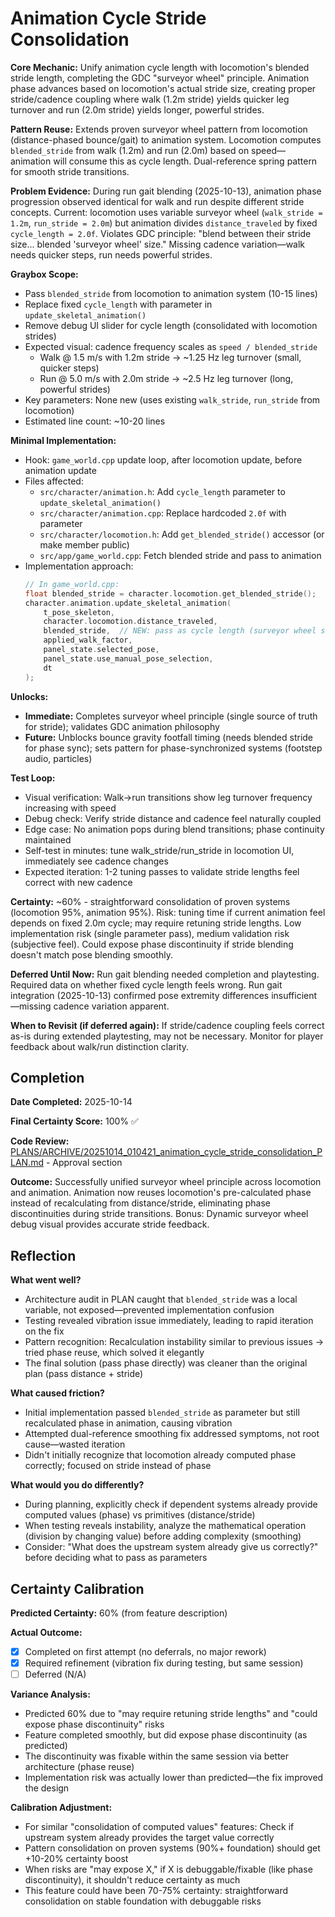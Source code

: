 # Animation Cycle Stride Consolidation

**Core Mechanic:** Unify animation cycle length with locomotion's blended stride length, completing the GDC "surveyor wheel" principle. Animation phase advances based on locomotion's actual stride size, creating proper stride/cadence coupling where walk (1.2m stride) yields quicker leg turnover and run (2.0m stride) yields longer, powerful strides.

**Pattern Reuse:** Extends proven surveyor wheel pattern from locomotion (distance-phased bounce/gait) to animation system. Locomotion computes `blended_stride` from walk (1.2m) and run (2.0m) based on speed—animation will consume this as cycle length. Dual-reference spring pattern for smooth stride transitions.

**Problem Evidence:** During run gait blending (2025-10-13), animation phase progression observed identical for walk and run despite different stride concepts. Current: locomotion uses variable surveyor wheel (`walk_stride = 1.2m`, `run_stride = 2.0m`) but animation divides `distance_traveled` by fixed `cycle_length = 2.0f`. Violates GDC principle: "blend between their stride size... blended 'surveyor wheel' size." Missing cadence variation—walk needs quicker steps, run needs powerful strides.

**Graybox Scope:**
- Pass `blended_stride` from locomotion to animation system (10-15 lines)
- Replace fixed `cycle_length` with parameter in `update_skeletal_animation()`
- Remove debug UI slider for cycle length (consolidated with locomotion strides)
- Expected visual: cadence frequency scales as `speed / blended_stride`
  - Walk @ 1.5 m/s with 1.2m stride → ~1.25 Hz leg turnover (small, quicker steps)
  - Run @ 5.0 m/s with 2.0m stride → ~2.5 Hz leg turnover (long, powerful strides)
- Key parameters: None new (uses existing `walk_stride`, `run_stride` from locomotion)
- Estimated line count: ~10-20 lines

**Minimal Implementation:**
- Hook: `game_world.cpp` update loop, after locomotion update, before animation update
- Files affected:
  - `src/character/animation.h`: Add `cycle_length` parameter to `update_skeletal_animation()`
  - `src/character/animation.cpp`: Replace hardcoded `2.0f` with parameter
  - `src/character/locomotion.h`: Add `get_blended_stride()` accessor (or make member public)
  - `src/app/game_world.cpp`: Fetch blended stride and pass to animation
- Implementation approach:
  ```cpp
  // In game_world.cpp:
  float blended_stride = character.locomotion.get_blended_stride();
  character.animation.update_skeletal_animation(
      t_pose_skeleton,
      character.locomotion.distance_traveled,
      blended_stride,  // NEW: pass as cycle length (surveyor wheel size)
      applied_walk_factor,
      panel_state.selected_pose,
      panel_state.use_manual_pose_selection,
      dt
  );
  ```

**Unlocks:**
- **Immediate:** Completes surveyor wheel principle (single source of truth for stride); validates GDC animation philosophy
- **Future:** Unblocks bounce gravity footfall timing (needs blended stride for phase sync); sets pattern for phase-synchronized systems (footstep audio, particles)

**Test Loop:**
- Visual verification: Walk→run transitions show leg turnover frequency increasing with speed
- Debug check: Verify stride distance and cadence feel naturally coupled
- Edge case: No animation pops during blend transitions; phase continuity maintained
- Self-test in minutes: tune walk_stride/run_stride in locomotion UI, immediately see cadence changes
- Expected iteration: 1-2 tuning passes to validate stride lengths feel correct with new cadence

**Certainty:** ~60% - straightforward consolidation of proven systems (locomotion 95%, animation 95%). Risk: tuning time if current animation feel depends on fixed 2.0m cycle; may require retuning stride lengths. Low implementation risk (single parameter pass), medium validation risk (subjective feel). Could expose phase discontinuity if stride blending doesn't match pose blending smoothly.

**Deferred Until Now:** Run gait blending needed completion and playtesting. Required data on whether fixed cycle length feels wrong. Run gait integration (2025-10-13) confirmed pose extremity differences insufficient—missing cadence variation apparent.

**When to Revisit (if deferred again):** If stride/cadence coupling feels correct as-is during extended playtesting, may not be necessary. Monitor for player feedback about walk/run distinction clarity.

## Completion

**Date Completed:** 2025-10-14

**Final Certainty Score:** 100% ✅

**Code Review:** [PLANS/ARCHIVE/20251014_010421_animation_cycle_stride_consolidation_PLAN.md](animation_cycle_stride_consolidation_PLAN.md) - Approval section

**Outcome:** Successfully unified surveyor wheel principle across locomotion and animation. Animation now reuses locomotion's pre-calculated phase instead of recalculating from distance/stride, eliminating phase discontinuities during stride transitions. Bonus: Dynamic surveyor wheel debug visual provides accurate stride feedback.

## Reflection

**What went well?**
- Architecture audit in PLAN caught that `blended_stride` was a local variable, not exposed—prevented implementation confusion
- Testing revealed vibration issue immediately, leading to rapid iteration on the fix
- Pattern recognition: Recalculation instability similar to previous issues → tried phase reuse, which solved it elegantly
- The final solution (pass phase directly) was cleaner than the original plan (pass distance + stride)

**What caused friction?**
- Initial implementation passed `blended_stride` as parameter but still recalculated phase in animation, causing vibration
- Attempted dual-reference smoothing fix addressed symptoms, not root cause—wasted iteration
- Didn't initially recognize that locomotion already computed phase correctly; focused on stride instead of phase

**What would you do differently?**
- During planning, explicitly check if dependent systems already provide computed values (phase) vs primitives (distance/stride)
- When testing reveals instability, analyze the mathematical operation (division by changing value) before adding complexity (smoothing)
- Consider: "What does the upstream system already give us correctly?" before deciding what to pass as parameters

## Certainty Calibration

**Predicted Certainty:** 60% (from feature description)

**Actual Outcome:**
- [x] Completed on first attempt (no deferrals, no major rework)
- [x] Required refinement (vibration fix during testing, but same session)
- [ ] Deferred (N/A)

**Variance Analysis:**
- Predicted 60% due to "may require retuning stride lengths" and "could expose phase discontinuity" risks
- Feature completed smoothly, but did expose phase discontinuity (as predicted)
- The discontinuity was fixable within the same session via better architecture (phase reuse)
- Implementation risk was actually lower than predicted—the fix improved the design

**Calibration Adjustment:**
- For similar "consolidation of computed values" features: Check if upstream system already provides the target value correctly
- Pattern consolidation on proven systems (90%+ foundation) should get +10-20% certainty boost
- When risks are "may expose X," if X is debuggable/fixable (like phase discontinuity), it shouldn't reduce certainty as much
- This feature could have been 70-75% certainty: straightforward consolidation on stable foundation with debuggable risks
